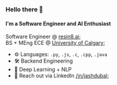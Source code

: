 ### Hello there 👋

#### I'm a Software Engineer and AI Enthusiast

Software Engineer @ <a href="https://resin8.ai" target="_blank">resin8.ai</a>;<br>
BS + MEng ECE @ <a href="https://www.ucalgary.ca" target="_blank">University of Calgary</a>;<br>

- ⚙️ Languages: `.py`, `.js`, `.c`, `.cpp`, `.java`
- 🛠️ Backend Engineering
- 🧠 Deep Learning + NLP
- 💬 Reach out via LinkedIn [/in/jashdubal](https://www.linkedin.com/in/jashdubal/);<br>
